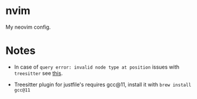 # nvim

My neovim config.

# Notes

- In case of `query error: invalid node type at position` issues with `treesitter` see [this](https://github.com/nvim-treesitter/nvim-treesitter#i-get-error-detected-while-processing-pluginnvim-treesittervim-every-time-i-open-neovim).

- Treesitter plugin for justfile's requires gcc@11, install it with `brew install gcc@11`
